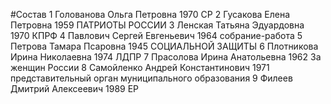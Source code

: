 #Состав
1 Голованова Ольга Петровна 1970 СР
2 Гусакова Елена Петровна 1959 ПАТРИОТЫ РОССИИ
3 Ленская Татьяна Эдуардовна 1970 КПРФ
4 Павлович Сергей Евгеньевич 1964 собрание-работа
5 Петрова Тамара Псаровна 1945 СОЦИАЛЬНОЙ ЗАЩИТЫ
6 Плотникова Ирина Николаевна 1974 ЛДПР
7 Прасолова Ирина Анатольевна 1962 За женщин России
8 Самойленко Андрей Константинович 1971 представительный орган муниципального образования
9 Филеев Дмитрий Алексеевич 1989 ЕР
